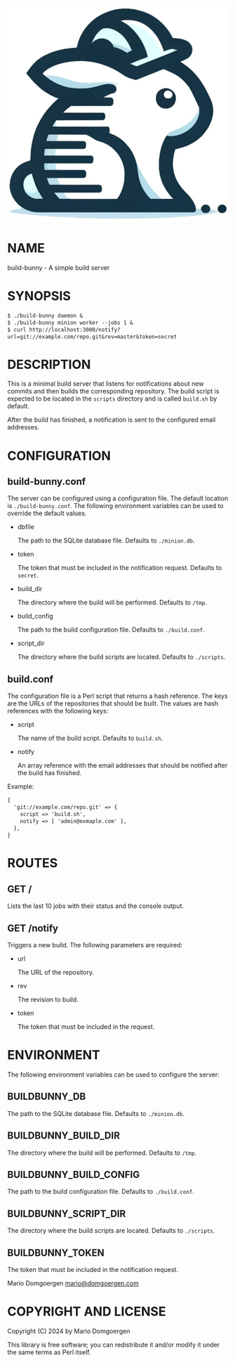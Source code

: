 <p align="center"><img src="build-bunny.webp"></p>

# NAME

build-bunny - A simple build server

# SYNOPSIS

    $ ./build-bunny daemon &
    $ ./build-bunny minion worker --jobs 1 &
    $ curl http://localhost:3000/notify?url=git://example.com/repo.git&rev=master&token=secret

# DESCRIPTION

This is a minimal build server that listens for notifications about new commits
and then builds the corresponding repository. The build script is expected to
be located in the `scripts` directory and is called `build.sh` by default.

After the build has finished, a notification is sent to the configured email
addresses.

# CONFIGURATION

## build-bunny.conf

The server can be configured using a configuration file. The default
location is `./build-bunny.conf`. The following environment variables
can be used to override the default values.

- dbfile

    The path to the SQLite database file. Defaults to `./minion.db`.

- token

    The token that must be included in the notification request. Defaults to `secret`.

- build\_dir

    The directory where the build will be performed. Defaults to `/tmp`.

- build\_config

    The path to the build configuration file. Defaults to `./build.conf`.

- script\_dir

    The directory where the build scripts are located. Defaults to `./scripts`.

## build.conf

The configuration file is a Perl script that returns a hash reference. The keys
are the URLs of the repositories that should be built. The values are hash
references with the following keys:

- script

    The name of the build script. Defaults to `build.sh`.

- notify

    An array reference with the email addresses that should be notified after the
    build has finished.

Example:

    {
      'git://example.com/repo.git' => {
        script => 'build.sh',
        notify => [ 'admin@exmaple.com' ],
      },
    }

# ROUTES

## GET /

Lists the last 10 jobs with their status and the console
output.

## GET /notify

Triggers a new build. The following parameters are required:

- url

    The URL of the repository.

- rev

    The revision to build.

- token

    The token that must be included in the request.

# ENVIRONMENT

The following environment variables can be used to configure the server:

## BUILDBUNNY\_DB

The path to the SQLite database file. Defaults to `./minion.db`.

## BUILDBUNNY\_BUILD\_DIR

The directory where the build will be performed. Defaults to `/tmp`.

## BUILDBUNNY\_BUILD\_CONFIG

The path to the build configuration file. Defaults to `./build.conf`.

## BUILDBUNNY\_SCRIPT\_DIR

The directory where the build scripts are located. Defaults to `./scripts`.

## BUILDBUNNY\_TOKEN

The token that must be included in the notification request.

Mario Domgoergen <mario@domgoergen.com>

# COPYRIGHT AND LICENSE

Copyright (C) 2024 by Mario Domgoergen

This library is free software; you can redistribute it and/or modify
it under the same terms as Perl itself.
